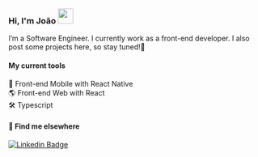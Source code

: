 ### Hi, I'm João <img src="https://media.giphy.com/media/hvRJCLFzcasrR4ia7z/giphy.gif" width="30" >

I’m a Software Engineer. I currently work as a front-end developer. I also post some projects here, so stay tuned!🚀

#### My current tools 
📲 Front-end Mobile with React Native  
🌎 Front-end Web with React  
🛠️ Typescript  


#### 💬 Find me elsewhere

[![Linkedin Badge](https://img.shields.io/badge/-Linkedin-blue?style=flat-square&logo=Linkedin&logoColor=white&link=https://www.linkedin.com/in/jo%C3%A3o-pedro-camargo-de-oliveira-4891b91bb/)](https://www.linkedin.com/in/jo%C3%A3o-pedro-camargo-de-oliveira-4891b91bb/) 

